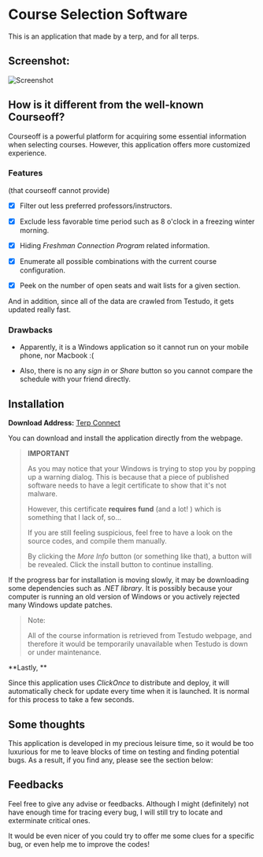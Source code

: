 # Course Selection Software

This is an application that made by a terp, and for all terps. 

## Screenshot:
![Screenshot](https://github.com/Quantumzhao/CourseSelection/blob/master/screenshot.png)

## How is it different from the well-known Courseoff?

Courseoff is a powerful platform for acquiring some essential information when selecting courses. 
However, this application offers more customized experience. 

### Features

(that courseoff cannot provide)

- [X] Filter out less preferred professors/instructors. 

- [X] Exclude less favorable time period such as 8 o'clock in a freezing winter morning. 

- [X] Hiding *Freshman Connection Program* related information. 

- [X] Enumerate all possible combinations with the current course configuration. 

- [X] Peek on the number of open seats and wait lists for a given section. 

And in addition, since all of the data are crawled from Testudo, it gets updated really fast. 

### Drawbacks

- Apparently, it is a Windows application so it cannot run on your mobile phone, nor Macbook :(

- Also, there is no any *sign in* or *Share* button so you cannot compare the schedule with your friend directly. 

## Installation

**Download Address:** [Terp Connect](https://terpconnect.umd.edu/~yishanzh/Course%20Selection%20Software/publish.htm)

You can download and install the application directly from the webpage. 

> **IMPORTANT**
>
> As you may notice that your Windows is trying to stop you by popping up a warning dialog. This is because that a piece of published software needs to have a legit certificate to show that it's not malware. 
>
> However, this certificate **requires fund** (and a lot! ) which is something that I lack of, so... 
>
> If you are still feeling suspicious, feel free to have a look on the source codes, and compile them manually. 
>
> By clicking the *More Info* button (or something like that), a button will be revealed. Click the install button to continue installing. 

If the progress bar for installation is moving slowly, it may be downloading some dependencies such as *.NET library*. It is possibly because your computer is running an old version of Windows or you actively rejected many Windows update patches. 

> Note: 
> 
> All of the course information is retrieved from Testudo webpage, and therefore it would be temporarily unavailable when Testudo is down or under maintenance. 

**Lastly, **

Since this application uses *ClickOnce* to distribute and deploy, it will automatically check for update every time when it is launched. It is normal for this process to take a few seconds. 

## Some thoughts

This application is developed in my precious leisure time, so it would be too luxurious for me to leave blocks of time on testing and finding potential bugs. As a result, if you find any, please see the section below:

## Feedbacks

Feel free to give any advise or feedbacks. Although I might (definitely) not have enough time for tracing every bug, I will still try to locate and exterminate critical ones. 

It would be even nicer of you could try to offer me some clues for a specific bug, or even help me to improve the codes!
